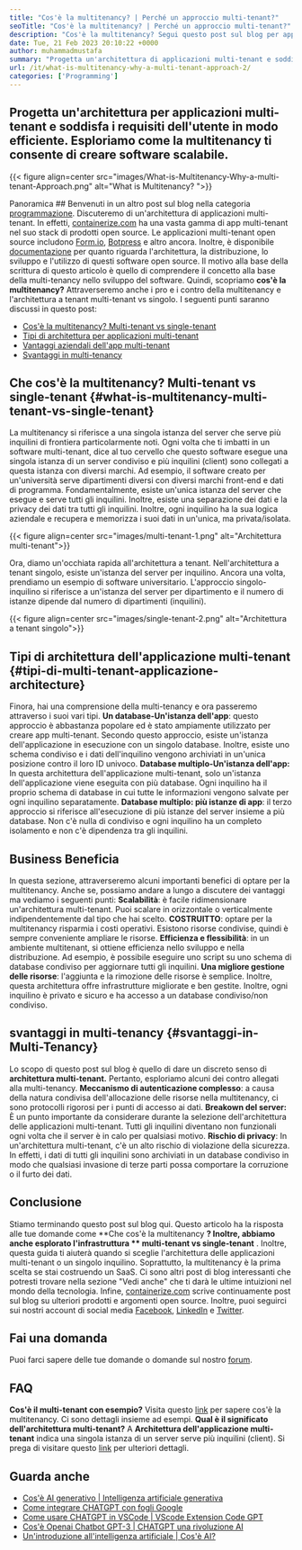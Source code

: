 ```yaml
---
title: "Cos'è la multitenancy? | Perché un approccio multi-tenant?" 
seoTitle: "Cos'è la multitenancy? | Perché un approccio multi-tenant?" 
description: "Cos'è la multitenancy? Segui questo post sul blog per apprendere il concetto reale dietro multi-tenancy e iniziare a costruire applicazioni multi-tenant scalabili." 
date: Tue, 21 Feb 2023 20:10:22 +0000
author: muhammadmustafa
summary: "Progetta un'architettura di applicazioni multi-tenant e soddisfare in modo efficiente i requisiti dell'utente. Esploriamo come la multitenancy ti consente di creare software scalabile." 
url: /it/what-is-multitenancy-why-a-multi-tenant-approach-2/
categories: ['Programming']
---
```


## Progetta un'architettura per applicazioni multi-tenant e soddisfa i requisiti dell'utente in modo efficiente. Esploriamo come la multitenancy ti consente di creare software scalabile.

{{< figure align=center src="images/What-is-Multitenancy-Why-a-multi-tenant-Approach.png" alt="What is Multitenancy? ">}}


Panoramica ##
Benvenuti in un altro post sul blog nella categoria [programmazione][1]. Discuteremo di un'architettura di applicazioni multi-tenant. In effetti, [containerize.com][2] ha una vasta gamma di app multi-tenant nel suo stack di prodotti open source. Le applicazioni multi-tenant open source includono [Form.io][3], [Botpress][4] e altro ancora. Inoltre, è disponibile [documentazione][5] per quanto riguarda l'architettura, la distribuzione, lo sviluppo e l'utilizzo di questi software open source. Il motivo alla base della scrittura di questo articolo è quello di comprendere il concetto alla base della multi-tenancy nello sviluppo del software. Quindi, scopriamo  **cos'è la multitenancy?**  Attraverseremo anche i pro e i contro della multitenancy e l'architettura a tenant multi-tenant vs singolo.
I seguenti punti saranno discussi in questo post:
  * [Cos'è la multitenancy? Multi-tenant vs single-tenant][6]
  * [Tipi di architettura per applicazioni multi-tenant][7]
  * [Vantaggi aziendali dell'app multi-tenant][8]
  * [Svantaggi in multi-tenancy][9]

## Che cos'è la multitenancy? Multi-tenant vs single-tenant   {#what-is-multitenancy-multi-tenant-vs-single-tenant}
La multitenancy si riferisce a una singola istanza del server che serve più inquilini di frontiera particolarmente noti. Ogni volta che ti imbatti in un software multi-tenant, dice al tuo cervello che questo software esegue una singola istanza di un server condiviso e più inquilini (client) sono collegati a questa istanza con diversi marchi.
Ad esempio, il software creato per un'università serve dipartimenti diversi con diversi marchi front-end e dati di programma. Fondamentalmente, esiste un'unica istanza del server che esegue e serve tutti gli inquilini. Inoltre, esiste una separazione dei dati e la privacy dei dati tra tutti gli inquilini. Inoltre, ogni inquilino ha la sua logica aziendale e recupera e memorizza i suoi dati in un'unica, ma privata/isolata.

{{< figure align=center src="images/multi-tenant-1.png" alt="Architettura multi-tenant">}}

Ora, diamo un'occhiata rapida all'architettura a tenant. Nell'architettura a tenant singolo, esiste un'istanza del server per inquilino. Ancora una volta, prendiamo un esempio di software universitario. L'approccio singolo-inquilino si riferisce a un'istanza del server per dipartimento e il numero di istanze dipende dal numero di dipartimenti (inquilini).

{{< figure align=center src="images/single-tenant-2.png" alt="Architettura a tenant singolo">}}


## Tipi di architettura dell'applicazione multi-tenant   {#tipi-di-multi-tenant-applicazione-architecture}
Finora, hai una comprensione della multi-tenancy e ora passeremo attraverso i suoi vari tipi.
**Un database-Un'istanza dell'app**: questo approccio è abbastanza popolare ed è stato ampiamente utilizzato per creare app multi-tenant. Secondo questo approccio, esiste un'istanza dell'applicazione in esecuzione con un singolo database. Inoltre, esiste uno schema condiviso e i dati dell'inquilino vengono archiviati in un'unica posizione contro il loro ID univoco.
**Database multiplo-Un'istanza dell'app:** In questa architettura dell'applicazione multi-tenant, solo un'istanza dell'applicazione viene eseguita con più database. Ogni inquilino ha il proprio schema di database in cui tutte le informazioni vengono salvate per ogni inquilino separatamente.
**Database multiplo: più istanze di app**: il terzo approccio si riferisce all'esecuzione di più istanze del server insieme a più database. Non c'è nulla di condiviso e ogni inquilino ha un completo isolamento e non c'è dipendenza tra gli inquilini.

## Business Beneficia
In questa sezione, attraverseremo alcuni importanti benefici di optare per la multitenancy. Anche se, possiamo andare a lungo a discutere dei vantaggi ma vediamo i seguenti punti:
**Scalabilità**: è facile ridimensionare un'architettura multi-tenant. Puoi scalare in orizzontale o verticalmente indipendentemente dal tipo che hai scelto.
**COSTRUITTO**: optare per la multitenancy risparmia i costi operativi. Esistono risorse condivise, quindi è sempre conveniente ampliare le risorse.
**Efficienza e flessibilità**: in un ambiente multitenant, si ottiene efficienza nello sviluppo e nella distribuzione. Ad esempio, è possibile eseguire uno script su uno schema di database condiviso per aggiornare tutti gli inquilini.
**Una migliore gestione delle risorse**: l'aggiunta e la rimozione delle risorse è semplice. Inoltre, questa architettura offre infrastrutture migliorate e ben gestite. Inoltre, ogni inquilino è privato e sicuro e ha accesso a un database condiviso/non condiviso.

## svantaggi in multi-tenancy   {#svantaggi-in-Multi-Tenancy}
Lo scopo di questo post sul blog è quello di dare un discreto senso di  **architettura multi-tenant.**  Pertanto, esploriamo alcuni dei contro allegati alla multi-tenancy.
**Meccanismo di autenticazione complesso**: a causa della natura condivisa dell'allocazione delle risorse nella multitenancy, ci sono protocolli rigorosi per i punti di accesso ai dati.
**Breakown del server:** È un punto importante da considerare durante la selezione dell'architettura delle applicazioni multi-tenant. Tutti gli inquilini diventano non funzionali ogni volta che il server è in calo per qualsiasi motivo.
**Rischio di privacy**: In un'architettura multi-tenant, c'è un alto rischio di violazione della sicurezza. In effetti, i dati di tutti gli inquilini sono archiviati in un database condiviso in modo che qualsiasi invasione di terze parti possa comportare la corruzione o il furto dei dati.

## Conclusione
Stiamo terminando questo post sul blog qui. Questo articolo ha la risposta alle tue domande come **Che cos'è la multitenancy **? Inoltre, abbiamo anche esplorato l'infrastruttura ** multi-tenant vs single-tenant** . Inoltre, questa guida ti aiuterà quando si sceglie l'architettura delle applicazioni multi-tenant o un singolo inquilino. Soprattutto, la multitenancy è la prima scelta se stai costruendo un SaaS. Ci sono altri post di blog interessanti che potresti trovare nella sezione "Vedi anche" che ti darà le ultime intuizioni nel mondo della tecnologia.
Infine, [containerize.com][2] scrive continuamente post sul blog su ulteriori prodotti e argomenti open source. Inoltre, puoi seguirci sui nostri account di social media [Facebook][10], [LinkedIn][11] e [Twitter][12].

## Fai una domanda
Puoi farci sapere delle tue domande o domande sul nostro [forum][13].

## FAQ
**Cos'è il multi-tenant con esempio?**
Visita questo [link][6] per sapere cos'è la multitenancy. Ci sono dettagli insieme ad esempi.
**Qual è il significato dell'architettura multi-tenant?**
A  **Architettura dell'applicazione multi-tenant**  indica una singola istanza di un server serve più inquilini (client). Si prega di visitare questo [link][7] per ulteriori dettagli.

## Guarda anche
  * [Cos'è AI generativo | Intelligenza artificiale generativa][14]
  * [Come integrare CHATGPT con fogli Google][15]
  * [Come usare CHATGPT in VSCode | VScode Extension Code GPT][16]
  * [Cos'è Openai Chatbot GPT-3 | CHATGPT una rivoluzione AI][17]
  * [Un'introduzione all'intelligenza artificiale | Cos'è AI?][18]

  
[1]: https://blog.containerize.com/category/programming/
[2]: https://www.containerize.com/
[3]: https://products.containerize.com/form/formio/
[4]: https://products.containerize.com/live-chat/botpress/
[5]: https://products.containerize.com/
[6]: #What-is-Multitenancy-Multi-Tenant-vs-Single-Tenant
[7]: #Types-of-Multi-Tenant-Application-Architecture
[8]: #Business-Benefits-of-Multi-Tenant-App
[9]: #Drawbacks-in-Multi-Tenancy
[10]: https://web.facebook.com/containerize
[11]: https://www.linkedin.com/company/containerize/
[12]: https://twitter.com/containerize_co
[13]: https://forum.containerize.com/
[14]: https://blog.containerize.com/artificial-intelligence/what-is-generative-ai-generative-artificial-intelligence/
[15]: https://blog.containerize.com/artificial-intelligence/integrate-chatgpt-with-google-sheets/
[16]: https://blog.containerize.com/artificial-intelligence/how-to-use-chatgpt-in-vscode-the-vscode-extension-codegpt/
[17]: https://blog.containerize.com/artificial-intelligence/what-is-openai-chatbot-gpt-3-chatgpt-an-ai-revolution/
[18]: https://blog.containerize.com/artificial-intelligence/an-introduction-to-artificial-intelligence-what-is-ai/
